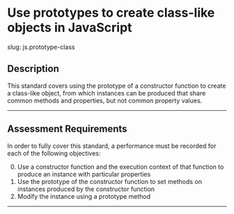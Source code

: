 # Use prototypes to create class-like objects in JavaScript

slug: js.prototype-class

## Description
This standard covers using the prototype of a constructor function to create a class-like object, from which instances can be produced that share common methods and properties, but not common property values.

---
## Assessment Requirements
In order to fully cover this standard, a performance must be recorded for each of the following objectives:

0. Use a constructor function and the execution context of that function to produce an instance with particular properties
1. Use the prototype of the constructor function to set methods on instances produced by the constructor function
2. Modify the instance using a prototype method

---
